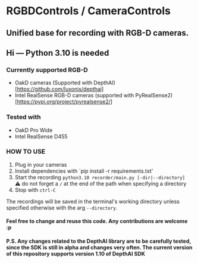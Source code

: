 # RGBDControls / CameraControls

## Unified base for recording with RGB-D cameras.
## Hi — Python 3.10 is needed

### Currently supported RGB-D
- OakD cameras (Supported with DepthAI)[https://github.com/luxonis/depthai]
- Intel RealSense RGB-D cameras (supported with PyRealSense2)[https://pypi.org/project/pyrealsense2/]

### Tested with
- OakD Pro Wide
- Intel RealSense D455

### HOW TO USE

1. Plug in your cameras
2. Install dependencies with `pip install -r requirements.txt'
3. Start the recording `python3.10 recorder/main.py [-dir|--directory]` <br/>:warning: do not forget a `/` at the end of the path when specifying a directory
4. Stop with `ctrl-C`

The recordings will be saved in the terminal's working directory unless specified otherwise with the arg `--directory`.


#### Feel free to change and reuse this code. Any contributions are welcome :p

#### P.S. Any changes related to the DepthAI library are to be carefully tested, since the SDK is still in alpha and changes very often. The current version of this repository supports version 1.10 of DepthAI SDK

